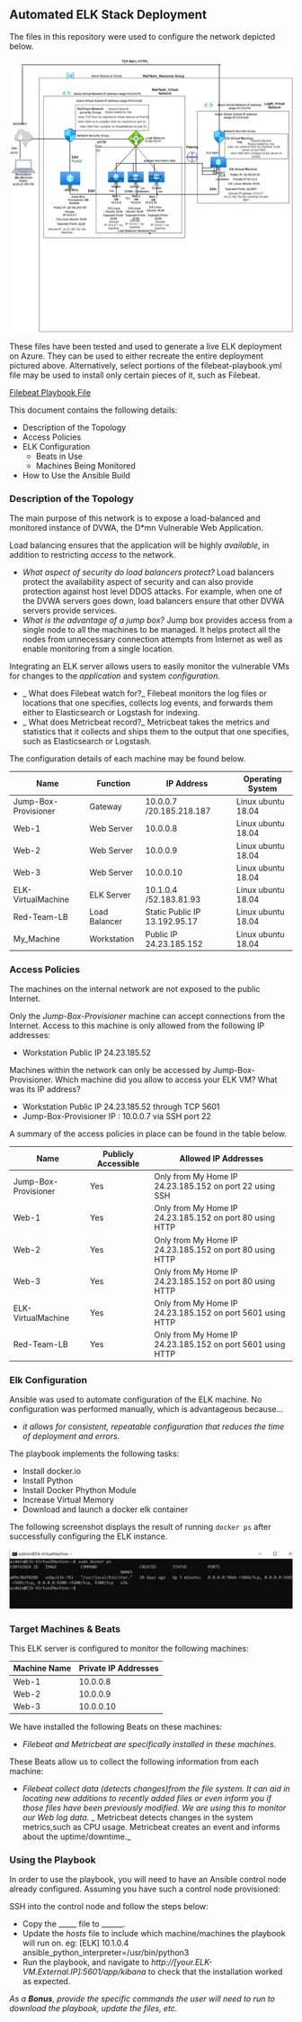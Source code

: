 
## Automated ELK Stack Deployment

The files in this repository were used to configure the network depicted below.

![Diagram/Project1_Network_Diagram.png](Diagram/Project1_Network_Diagram.png)

These files have been tested and used to generate a live ELK deployment on Azure. They can be used to either recreate the entire deployment pictured above. Alternatively, select portions of the filebeat-playbook.yml file may be used to install only certain pieces of it, such as Filebeat.

  [Filebeat Playbook File](Ansible/filebeat-playbook.yml)


This document contains the following details:
- Description of the Topology
- Access Policies
- ELK Configuration
  - Beats in Use
  - Machines Being Monitored
- How to Use the Ansible Build


### Description of the Topology

The main purpose of this network is to expose a load-balanced and monitored instance of DVWA, the D*mn Vulnerable Web Application.

Load balancing ensures that the application will be highly _available_, in addition to restricting _access_ to the network.
- _What aspect of security do load balancers protect?_
Load balancers protect the availability aspect of security and can also provide protection against host level DDOS attacks. For example, when one of the DVWA servers goes down, load balancers ensure that other DVWA servers provide services.
- _What is the advantage of a jump box?_
Jump box provides access from a single node to all the machines to be managed. It helps protect all the nodes from unnecessary connection attempts from Internet as well as enable monitoring from a single location. 
 

Integrating an ELK server allows users to easily monitor the vulnerable VMs for changes to the _application_ and system _configuration_.
- _ What does Filebeat watch for?_
Filebeat monitors the log files or locations that one specifies, collects log events, and forwards them either to Elasticsearch or Logstash for indexing.
- _ What does Metricbeat record?_
Metricbeat takes the metrics and statistics that it collects and ships them to the output that one specifies, such as Elasticsearch or Logstash.

The configuration details of each machine may be found below.

|     Name                    |     Function          |     IP Address                       |     Operating System      |
|-----------------------------|-----------------------|--------------------------------------|---------------------------|
|     Jump-Box-Provisioner    |     Gateway           |     10.0.0.7 /20.185.218.187         |     Linux ubuntu 18.04    |
|     Web-1                   |     Web Server        |     10.0.0.8                         |     Linux ubuntu 18.04    |
|     Web-2                   |     Web Server        |     10.0.0.9                         |     Linux ubuntu 18.04    |
|     Web-3                   |     Web Server        |     10.0.0.10                        |     Linux ubuntu 18.04    |
|     ELK-VirtualMachine      |     ELK Server        |     10.1.0.4 /52.183.81.93           |     Linux ubuntu 18.04    |
|     Red-Team-LB             |     Load Balancer     |     Static Public IP 13.192.95.17    |     Linux ubuntu 18.04    |
|     My_Machine              |     Workstation       |     Public IP 24.23.185.152          |     Linux ubuntu 18.04    |


### Access Policies

The machines on the internal network are not exposed to the public Internet. 

Only the _Jump-Box-Provisioner_ machine can accept connections from the Internet. Access to this machine is only allowed from the following IP addresses:
- Workstation Public IP 24.23.185.52
  
Machines within the network can only be accessed by Jump-Box-Provisioner.
Which machine did you allow to access your ELK VM? What was its IP address?

- Workstation Public IP 24.23.185.52 through TCP 5601
- Jump-Box-Provisioner IP : 10.0.0.7 via SSH port 22

A summary of the access policies in place can be found in the table below.

|     Name                    |     Publicly Accessible    |     Allowed IP Addresses                                          |
|-----------------------------|----------------------------|-------------------------------------------------------------------|
|     Jump-Box-Provisioner    |     Yes                    |     Only from My Home IP 24.23.185.152 on port 22 using SSH       |
|     Web-1                   |     Yes                    |     Only from My Home IP 24.23.185.152 on port 80 using HTTP      |
|     Web-2                   |     Yes                    |     Only from My Home IP 24.23.185.152 on port 80 using HTTP      |
|     Web-3                   |     Yes                    |     Only from My Home IP 24.23.185.152 on port 80 using HTTP      |
|     ELK-VirtualMachine      |     Yes                    |     Only from My Home IP 24.23.185.152 on port 5601 using HTTP    |
|     Red-Team-LB             |     Yes                    |     Only from My Home IP 24.23.185.152 on port 5601 using HTTP    |


### Elk Configuration

Ansible was used to automate configuration of the ELK machine. No configuration was performed manually, which is advantageous because...
- _it allows for consistent, repeatable configuration that reduces the time of deployment and errors._

The playbook implements the following tasks:

- Install docker.io
- Install Python
- Install Docker Phython Module
- Increase Virtual Memory
- Download and launch a docker elk container 

The following screenshot displays the result of running `docker ps` after successfully configuring the ELK instance.

![Images/Elk-container.png](Images/Elk-container.png)

### Target Machines & Beats
This ELK server is configured to monitor the following machines:

|     Machine Name    |     Private IP Addresses    |
|---------------------|-----------------------------|
|     Web-1           |     10.0.0.8                |
|     Web-2           |     10.0.0.9                |
|     Web-3           |     10.0.0.10               |
 

We have installed the following Beats on these machines:
- _Filebeat and Metricbeat are specifically installed in these machines._

These Beats allow us to collect the following information from each machine:
- _Filebeat collect data (detects changes)from the file system. It can aid in locating new additions to recently added files or even inform you if those files have been previously modified. We are using this to monitor our Web log data._
 _ Metricbeat detects changes in the system metrics,such as CPU usage. Metricbeat creates an event and informs about the uptime/downtime._ 
 
### Using the Playbook
In order to use the playbook, you will need to have an Ansible control node already configured. Assuming you have such a control node provisioned: 

SSH into the control node and follow the steps below:
- Copy the _____ file to ______.
- Update the _hosts_ file to include which machine/machines the playbook will run on. eg: [ELK] 10.1.0.4 ansible_python_interpreter=/usr/bin/python3
- Run the playbook, and navigate to _http://[your.ELK-VM.External.IP]:5601/app/kibana_ to check that the installation worked as expected.

_As a **Bonus**, provide the specific commands the user will need to run to download the playbook, update the files, etc._

